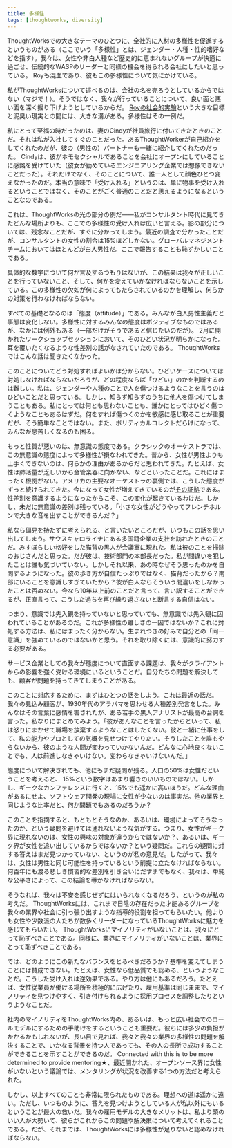 ```yaml
---
title: 多様性
tags: [thoughtworks, diversity]
---
```




ThoughtWorksでの大きなテーマのひとつに、全社的に人材の多様性を促進するというものがある（ここでいう「多様性」とは、ジェンダー・人種・性的嗜好などを指す）。我々は、女性や非白人種など歴史的に恵まれないグループが快適に過ごせ、伝統的なWASPのリーダーと同様の機会を得られる会社にしたいと思っている。 Royも混血であり、彼もこの多様性について気にかけている。

私がThoughtWorksについて述べるのは、会社の名を売ろうとしているからではない（マジで！）。そうではなく、我々が行っていることについて、良い面と悪い面を深く掘り下げようとしているからだ。 [Royの社会的実験](/RoysSocialExperiment)という大きな目標と泥臭い現実との間には、大きな溝がある。多様性はその一例だ。

私にとって至福の時だったのは、妻のCindyが社員旅行に付いてきたときのことだ。それは私が入社してすぐのことだった。あるThoughtWorkerが自己紹介をしてくれたのだが、彼の（男性の）パートナーも一緒に紹介してくれたのだった。 Cindyは、彼がホモセクシャルであることを会社にオープンにしていることに感銘を受けていた（彼女が勤めているエンジニアリング企業では想像できないことだった）。それだけでなく、そのことについて、誰一人として顔色ひとつ変えなかったのだ。本当の意味で「受け入れる」というのは、単に物事を受け入れるということではなく、そのことがごく普通のことだと思えるようになるということなのである。

これは、ThoughtWorksの光の部分の例だ——私がコンサルタント時代に見てきたどんな場所よりも、ここでの多様性の受け入れは広いと言える。影の部分については、残念なことだが、すぐに分かってしまう。最近の調査で分かったことだが、コンサルタントの女性の割合は15%ほどしかない。グローバルマネジメントチームにおいてはほとんどが白人男性だ。ここで報告することも恥ずかしいことである。

具体的な数字について何か言及するつもりはないが、この結果は我々が正しいことを行っていないこと、そして、何かを変えていかなければならないことを示している。この多様性の欠如が何によってもたらされているのかを理解し、何らかの対策を行わなければならない。

すべての基礎となるのは「態度（attitude）」である。みんなが白人男性主義だと事態は変化しない。多様性に対するみんなの態度はポジティブなものではあるが、なかには例外もある（一部だけがそうであると信じたいのだが）。 2月に開かれたワークショップセッションにおいて、そのひどい状況が明らかになった。耳を覆いたくなるような性差別の話がなされていたのである。 ThoughtWorksではこんな話は聞きたくなかった。

このことについてどう対処すればよいかは分からない。ひどいケースについては対処しなければならないだろうが、どの程度ならば「ひどい」のかを判断するのは難しい。私は、ジェンダーや人種のことで人を傷つけるようなことを言うのはひどいことだと思っている。しかし、知らず知らずのうちに他人を傷つけてしまうこともある。私にとっては何とも思わないことも、誰かにとってはひどく傷つくようなこともあるはずだ。何をすれば傷つくのかを敏感に感じ取ることが重要だが、そう簡単なことではない。また、ポリティカルコレクトだらけになって、みんなが息苦しくなるのも困る。

もっと性質が悪いのは、無意識の態度である。クラシックのオーケストラでは、この無意識の態度によって多様性が損なわれてきた。昔から、女性が男性よりも上手くできないのは、何らかの理由があるからだと思われてきた。たとえば、女性は肺活量が乏しいから金管楽器に向かない、などといったことだ。これにはまったく根拠がない。アメリカの主要なオーケストラの裏側では、こうした態度がずっと続けられてきた。今になって女性が増えてきているのが[その証拠](http://www.princeton.edu/pr/pwb/01/0212/7b.shtml)である。性差別を意識するようになったからこそ、この変化が起きているわけだ。しかし、未だに無意識の差別は残っている。「小さな女性がどうやってフレンチホルンで大きな音を出すことができるんだ？」

私なら偏見を持たずに考えられる、と言いたいところだが、いつもこの話を思い出してしまう。サウスキャロライナにある多国籍企業の支社を訪れたときのことだ。みすぼらしい格好をした猫背の黒人が会議室に現れた。私は彼のことを掃除のおじさんだと思った。だが彼は、技術部門の本部長だった。私が間違いを犯したことは誰も気づいていない。しかしそれ以来、あの時なぜそう思ったのかを自問するようになった。彼の歩き方が自信たっぷりではなく、猫背だったから？南部にいることを意識しすぎていたから？彼が白人ならそういう間違いをしなかったことは否めない。今なら10年以上前のことだと言って、言い訳することができるが、正直言って、こうした過ちを再び繰り返さないと断言する自信はない。

つまり、意識では先入観を持っていないと思っていても、無意識では先入観に囚われていることがあるのだ。これが多様性の難しさの一因ではないか？これに対処する方法は、私にはまったく分からない。生まれつきの好みで自分との「同一意識」を強めているのではないかと思う。それを取り除くには、意識的に努力する必要がある。

サービス企業としての我々が態度について直面する課題は、我々がクライアントからの影響を強く受ける環境にいるということだ。自分たちの問題を解決しても、顧客が問題を持ってきてしまうことがある。

このことに対応するために、まずはひとつの話をしよう。これは最近の話だ。我々の見込み顧客が、1930年代のアラバマを思わせる人種差別発言をした。みんなはその言葉に感情を害されたが、ある若手の黒人アナリストが最高の台詞を言った。私なりにまとめてみよう。「彼があんなことを言ったからといって、私は怒りにまかせて職場を放棄するようなことはしたくない。彼と一緒に仕事をして、私の能力やプロとしての気概を見せつけてやりたい。そうしたことを誰もやらないから、彼のような人間が変わっていかないんだ。どんなに心地良くないことでも、人は前進しなきゃいけない。変わらなきゃいけないんだ。」

態度について解決されても、他にもまだ疑問が残る。人口の50%は女性だということを考えると、 15%という数字はあまり響きのいいものではない。しかし、ギークなカンファレンスに行くと、15%でも遥かに高いほうだ。どんな理由があるにせよ、ソフトウェア開発の現場に女性が少ないのは事実だ。他の業界と同じような比率だと、何か問題でもあるのだろうか？

このことを指摘すると、もともとそうなのか、あるいは、環境によってそうなったのか、という疑問を避けては通れないような気がする。つまり、女性がギーク界に現れないのは、女性の興味の対象が違うからではないか？、あるいは、ギーク界が女性を追い出しているからではないか？という疑問だ。これらの疑問に対する答えはまだ見つかっていない、というのが私の意見だ。したがって、我々は、女性は男性と同じ可能性を持っているという前提に立たなければならない。何百年にも渡る悲しき慣習的な差別を引き合いにだすまでもなく、我々は、単純な公平さによって、この結論を導かなければならない。

そうなれば、我々は不安を感じぜずにはいられなくなるだろう、というのが私の考えだ。 ThoughtWorksには、これまで日陰の存在だった才能あるグループを我々の業界や社会に引っ張り出すような指導的役割を担ってもらいたい。他よりも女性や少数派の人たちが数多くリーダーになっているThoughtWorksに魅力を感じてもらいたい。 ThoughtWorksにマイノリティがいないことは、我々にとって恥ずべきことである。同様に、業界にマイノリティがいないことは、業界にとって恥ずべきことである。

では、どのようにこの新たなバランスをとるべきだろうか？基準を変えてしまうことには賛成できない。たとえば、女性なら低品質でも認める、というようなことだ。こうした受け入れは逆効果である。やり方は他にもあるだろう。たとえば、女性従業員が働ける場所を積極的に広げたり、雇用基準は同じままで、マイノリティを見つけやすく、引き付けられるように採用プロセスを調整したりというようなことだ。

社内のマイノリティをThoughtWorks内の、あるいは、もっと広い社会でのロールモデルにするための手助けをするということも重要だ。彼らには多少の負担がかかるかもしれないが、長い目で見れば、我々と我々の業界の多様性の問題を解決することで、いかなる背景を持つ人であっても、その人の長所で成功することができることを示すことができるのだ。 Connected with this is to be more determined to provide mentoring★、最近開かれた、オープンソース界に女性がいないという議論では、メンタリングが状況を改善する1つの方法だと考えられた。

しかし、以上すべてのことも非常に限られたものである。理想への道は遥かに遠い。ただし、いつものように、答えを見つけようとしている人が私以外にもいるということが最大の救いだ。我々の雇用モデルの大きなメリットは、私より頭のいい人が大勢いて、彼らがこれからこの問題や解決策について考えてくれることである。だが、それまでは、ThoughtWorksには多様性が足りないと認めなければならない。

